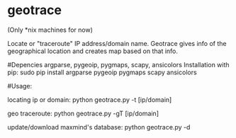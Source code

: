 # geotrace
(Only *nix machines for now)

Locate or "traceroute" IP address/domain name.
Geotrace gives info of the geographical location and creates map based on that info.

#Depencies
argparse, pygeoip, pygmaps, scapy, ansicolors
Installation with pip:
sudo pip install argparse pygeoip pygmaps scapy ansicolors

#Usage:

locating ip or domain:
python geotrace.py -t [ip/domain]

geo traceroute:
python geotrace.py -gT [ip/domain]

update/download maxmind's database:
python geotrace.py -d
